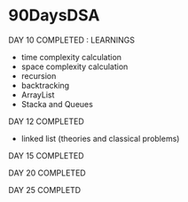 # 90DaysDSA

DAY 10 COMPLETED :
LEARNINGS
- time complexity calculation
- space complexity calculation
- recursion
- backtracking 
- ArrayList
- Stacka and Queues

DAY 12 COMPLETED 
- linked list (theories and classical problems)







DAY 15 COMPLETED 







DAY 20 COMPLETED 







DAY 25 COMPLETD 
